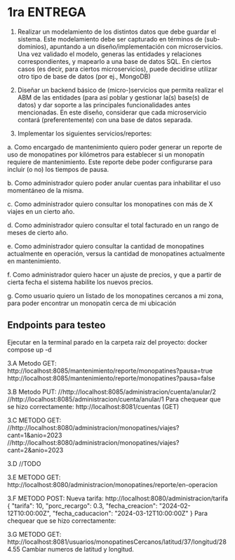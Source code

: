 # 1ra ENTREGA
1. Realizar un modelamiento de los distintos datos que debe guardar el sistema. Este modelamiento 
debe ser capturado en términos de (sub-dominios), apuntando a un diseño/implementación con 
microservicios. Una vez validado el modelo, generas las entidades y relaciones correspondientes, y 
mapearlo a una base de datos SQL. En ciertos casos (es decir, para ciertos microservicios), puede 
decidirse utilizar otro tipo de base de datos (por ej., MongoDB)

2. Diseñar un backend básico de (micro-)servicios que permita realizar el ABM de las entidades (para 
así poblar y gestionar la(s) base(s) de datos) y dar soporte a las principales funcionalidades antes 
mencionadas. En este diseño, considerar que cada microservicio contará (preferentemente) con una 
base de datos separada.

3. Implementar los siguientes servicios/reportes:
   
a. Como encargado de mantenimiento quiero poder generar un reporte de uso de monopatines por 
kilómetros para establecer si un monopatín requiere de mantenimiento. Este reporte debe poder 
configurarse para incluir (o no) los tiempos de pausa.

b. Como administrador quiero poder anular cuentas para inhabilitar el uso momentáneo de la 
misma.

c. Como administrador quiero consultar los monopatines con más de X viajes en un cierto año.

d. Como administrador quiero consultar el total facturado en un rango de meses de cierto año.

e. Como administrador quiero consultar la cantidad de monopatines actualmente en operación, 
versus la cantidad de monopatines actualmente en mantenimiento.

f. Como administrador quiero hacer un ajuste de precios, y que a partir de cierta fecha el sistema 
habilite los nuevos precios.

g. Como usuario quiero un listado de los monopatines cercanos a mi zona, para poder encontrar 
un monopatín cerca de mi ubicación

## Endpoints para testeo

Ejecutar en la terminal parado en la carpeta raiz del proyecto:
docker compose up -d

3.A Metodo GET:
http://localhost:8085/mantenimiento/reporte/monopatines?pausa=true
http://localhost:8085/mantenimiento/reporte/monopatines?pausa=false

3.B Metodo PUT:
//http://localhost:8085/administracion/cuenta/anular/2
//http://localhost:8085/administracion/cuenta/anular/1
Para chequear que se hizo correctamente:
http://localhost:8081/cuentas (GET)

3.C METODO GET:
//http://localhost:8080/administracion/monopatines/viajes?cant=1&anio=2023
//http://localhost:8080/administracion/monopatines/viajes?cant=2&anio=2023

3.D
//TODO

3.E METODO GET:
http://localhost:8080/administracion/monopatines/reporte/en-operacion

3.F METODO POST:
Nueva tarifa:
http://localhost:8080/administracion/tarifa
{
"tarifa": 10,
"porc_recargo": 0.3,
"fecha_creacion": "2024-02-12T10:00:00Z",
"fecha_caducacion": "2024-03-12T10:00:00Z"
}
Para chequear que se hizo correctamente:


3.G METODO GET:
http://localhost:8081/usuarios/monopatinesCercanos/latitud/37/longitud/284.55
Cambiar numeros de latitud y longitud.
